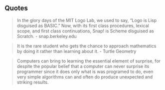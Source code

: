 ## Quotes

> In the glory days of the MIT Logo Lab, we used to say, “Logo is Lisp disguised as BASIC.” Now, with its first class procedures, lexical scope, and first class continuations, Snap! is Scheme disguised as Scratch. - snap.berkeley.edu

> It is the rare student who gets the chance to approach mathematics by doing it rather than learning about it. - Turtle Geometry

> Computers can bring to learning the essential element of surprise, for despite the popular belief that a computer can never surprise its programmer since it does only what is was programed to do, even very simple algorithms can and often do produce unexpected and striking results.
